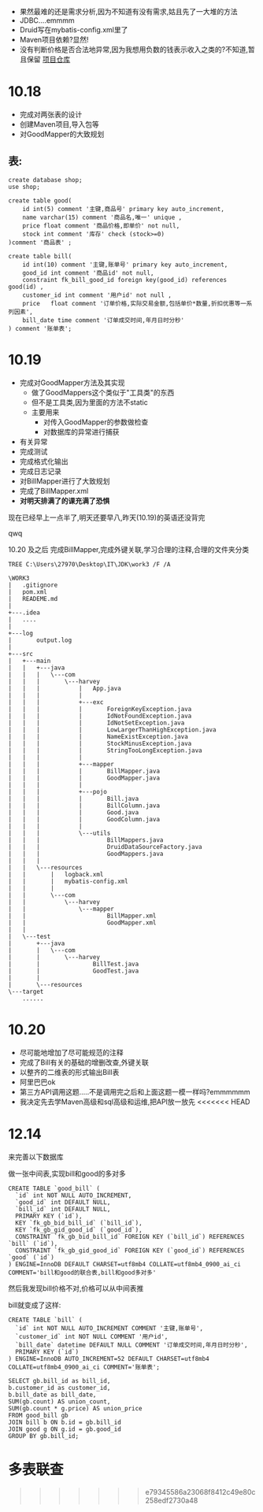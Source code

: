 - 果然最难的还是需求分析,因为不知道有没有需求,姑且先了一大堆的方法
- JDBC....emmmm
- Druid写在mybatis-config.xml里了
- Maven项目依赖?显然!
- 没有判断价格是否合法地异常,因为我想用负数的钱表示收入之类的?不知道,暂且保留
[项目仓库](https://github.com/2023fzu/work3)

# 10.18

- 完成对两张表的设计
- 创建Maven项目,导入包等
- 对GoodMapper的大致规划

## 表:

```mysql
create database shop;
use shop;

```

```mysql
create table good(
    id int(5) comment '主键,商品号' primary key auto_increment,
    name varchar(15) comment '商品名,唯一' unique ,
    price float comment '商品价格,即单价' not null,
    stock int comment '库存' check (stock>=0)
)comment '商品表' ;
```


```mysql
create table bill(
    id int(10) comment '主键,账单号' primary key auto_increment,
    good_id int comment '商品id' not null,
    constraint fk_bill_good_id foreign key(good_id) references good(id) ,
    customer_id int comment '用户id' not null ,
    price   float comment '订单价格,实际交易金额,包括单价*数量,折扣优惠等一系列因素',
    bill_date time comment '订单成交时间,年月日时分秒'
) comment '账单表';
```

# 10.19

- 完成对GoodMapper方法及其实现
    - 做了GoodMappers这个类似于"工具类"的东西
    - 但不是工具类,因为里面的方法不static
    - 主要用来
        - 对传入GoodMapper的参数做检查
        - 对数据库的异常进行捕获
- 有关异常
- 完成测试
- 完成格式化输出
- 完成日志记录
- 对BillMapper进行了大致规划
- 完成了BillMapper.xml
- **对明天排满了的课充满了恐惧**

现在已经早上一点半了,明天还要早八,昨天(10.19)的英语还没背完

qwq



10.20 及之后 完成BillMapper,完成外键关联,学习合理的注释,合理的文件夹分类

```Dos
TREE C:\Users\27970\Desktop\IT\JDK\work3 /F /A
```





```DOS
\WORK3
|   .gitignore
|   pom.xml
|   READEME.md
|
+---.idea
|   ....
|
+---log
|       output.log
|
+---src
|   +---main
|   |   +---java
|   |   |   \---com
|   |   |       \---harvey
|   |   |           |   App.java
|   |   |           |
|   |   |           +---exc
|   |   |           |       ForeignKeyException.java
|   |   |           |       IdNotFoundException.java
|   |   |           |       IdNotSetException.java
|   |   |           |       LowLargerThanHighException.java
|   |   |           |       NameExistException.java
|   |   |           |       StockMinusException.java
|   |   |           |       StringTooLongException.java
|   |   |           |
|   |   |           +---mapper
|   |   |           |       BillMapper.java
|   |   |           |       GoodMapper.java
|   |   |           |
|   |   |           +---pojo
|   |   |           |       Bill.java
|   |   |           |       BillColumn.java
|   |   |           |       Good.java
|   |   |           |       GoodColumn.java
|   |   |           |
|   |   |           \---utils
|   |   |                   BillMappers.java
|   |   |                   DruidDataSourceFactory.java
|   |   |                   GoodMappers.java
|   |   |
|   |   \---resources
|   |       |   logback.xml
|   |       |   mybatis-config.xml
|   |       |
|   |       \---com
|   |           \---harvey
|   |               \---mapper
|   |                       BillMapper.xml
|   |                       GoodMapper.xml
|   |
|   \---test
|       +---java
|       |   \---com
|       |       \---harvey
|       |               BillTest.java
|       |               GoodTest.java
|       |
|       \---resources
\---target
    ......

```


# 10.20
- 尽可能地增加了尽可能规范的注释
- 完成了Bill有关的基础的增删改查,外键关联
- 以整齐的二维表的形式输出Bill表
- 阿里巴巴ok
- 第三方API调用这题.....不是调用完之后和上面这题一模一样吗?emmmmmm
- 我决定先去学Maven高级和sql高级和运维,把API放一放先
  <<<<<<< HEAD

# 12.14

来完善以下数据库

做一张中间表,实现bill和good的多对多

```mysql
CREATE TABLE `good_bill` (
  `id` int NOT NULL AUTO_INCREMENT,
  `good_id` int DEFAULT NULL,
  `bill_id` int DEFAULT NULL,
  PRIMARY KEY (`id`),
  KEY `fk_gb_bid_bill_id` (`bill_id`),
  KEY `fk_gb_gid_good_id` (`good_id`),
  CONSTRAINT `fk_gb_bid_bill_id` FOREIGN KEY (`bill_id`) REFERENCES `bill` (`id`),
  CONSTRAINT `fk_gb_gid_good_id` FOREIGN KEY (`good_id`) REFERENCES `good` (`id`)
) ENGINE=InnoDB DEFAULT CHARSET=utf8mb4 COLLATE=utf8mb4_0900_ai_ci COMMENT='bill和good的联合表,bill和good多对多'
```



然后我发现bill价格不对,价格可以从中间表推

bill就变成了这样:

```mysql
CREATE TABLE `bill` (
  `id` int NOT NULL AUTO_INCREMENT COMMENT '主键,账单号',
  `customer_id` int NOT NULL COMMENT '用户id',
  `bill_date` datetime DEFAULT NULL COMMENT '订单成交时间,年月日时分秒',
  PRIMARY KEY (`id`)
) ENGINE=InnoDB AUTO_INCREMENT=52 DEFAULT CHARSET=utf8mb4 COLLATE=utf8mb4_0900_ai_ci COMMENT='账单表';
```

```mysql
SELECT gb.bill_id as bill_id,
b.customer_id as customer_id,
b.bill_date as bill_date,
SUM(gb.count) AS union_count,
SUM(gb.count * g.price) AS union_price
FROM good_bill gb
JOIN bill b ON b.id = gb.bill_id
JOIN good g ON g.id = gb.good_id
GROUP BY gb.bill_id;
```

多表联查
=======
>>>>>>> e79345586a23068f8412c49e80c258edf2730a48
